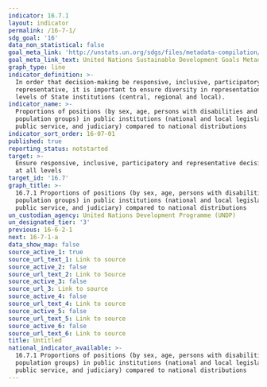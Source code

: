 ```yaml
---
indicator: 16.7.1
layout: indicator
permalink: /16-7-1/
sdg_goal: '16'
data_non_statistical: false
goal_meta_link: 'http://unstats.un.org/sdgs/files/metadata-compilation/Metadata-Goal-16.pdf'
goal_meta_link_text: United Nations Sustainable Development Goals Metadata (PDF 4.0 MB)
graph_type: line
indicator_definition: >-
  In order that decision-making be responsive, inclusive, participatory and
  representative, it is important to ensure diversity in representation at all
  levels of State institutions (central, regional and local).
indicator_name: >-
  Proportions of positions (by sex, age, persons with disabilities and
  population groups) in public institutions (national and local legislatures,
  public service, and judiciary) compared to national distributions
indicator_sort_order: 16-07-01
published: true
reporting_status: notstarted
target: >-
  Ensure responsive, inclusive, participatory and representative decision-making
  at all levels
target_id: '16.7'
graph_title: >-
  16.7.1 Proportions of positions (by sex, age, persons with disabilities and
  population groups) in public institutions (national and local legislatures,
  public service, and judiciary) compared to national distributions
un_custodian_agency: United Nations Development Programme (UNDP)
un_designated_tier: '3'
previous: 16-6-2-1
next: 16-7-1-a
data_show_map: false
source_active_1: true
source_url_text_1: Link to source
source_active_2: false
source_url_text_2: Link to Source
source_active_3: false
source_url_3: Link to source
source_active_4: false
source_url_text_4: Link to source
source_active_5: false
source_url_text_5: Link to source
source_active_6: false
source_url_text_6: Link to source
title: Untitled
national_indicator_available: >-
  16.7.1 Proportions of positions (by sex, age, persons with disabilities and
  population groups) in public institutions (national and local legislatures,
  public service, and judiciary) compared to national distributions
---
```

